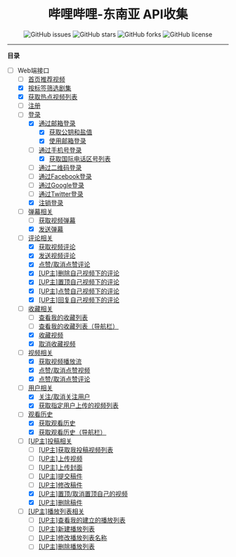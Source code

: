 <h1 align="center">哔哩哔哩-东南亚 API收集</h1>
<p align="center">
    <a href="https://github.com/7rikka/bilibili-sa-api-docs/issues" style="text-decoration:none">
        <img src="https://img.shields.io/github/issues/7rikka/bilibili-sa-api-docs.svg" alt="GitHub issues"/>
    </a>
    <a href="https://github.com/7rikka/bilibili-sa-api-docs/stargazers" style="text-decoration:none" >
        <img src="https://img.shields.io/github/stars/7rikka/bilibili-sa-api-docs.svg" alt="GitHub stars"/>
    </a>
    <a href="https://github.com/7rikka/bilibili-sa-api-docs/network" style="text-decoration:none" >
        <img src="https://img.shields.io/github/forks/7rikka/bilibili-sa-api-docs.svg" alt="GitHub forks"/>
    </a>
    <a href="https://github.com/7rikka/bilibili-sa-api-docs/blob/master/LICENSE" style="text-decoration:none" >
        <img src="https://img.shields.io/badge/License-CC%20BY--NC%204.0-lightgrey.svg" alt="GitHub license"/>
    </a>
</p>

---

**目录**

- [ ] Web端接口
    - [ ] [首页推荐视频]()
    - [X] [按标签筛选剧集](category/video_filter.md#按标签筛选剧集)
    - [X] [获取热点视频列表](popular/popular.md#获取热点视频列表)
    - [ ] [注册]()
    - [ ] [登录]()
      - [X] [通过邮箱登录](login/email.md)
        - [X] [获取公钥和盐值](login/email.md#获取公钥和盐值)
        - [X] [使用邮箱登录](login/email.md#使用邮箱登录)
      - [ ] [通过手机号登录]()
        - [X] [获取国际电话区号列表](login/sms.md#获取国际电话区号列表)
      - [ ] [通过二维码登录]()
      - [ ] [通过Facebook登录]()
      - [ ] [通过Google登录]()
      - [ ] [通过Twitter登录]()
      - [X] [注销登录](login/exit.md#注销登录)
    - [ ] [弹幕相关]()
      - [ ] [获取视频弹幕](danmaku/danmaku.md#获取视频弹幕)
      - [X] [发送弹幕](danmaku/send.md#发送弹幕)
    - [ ] [评论相关]()
      - [X] [获取视频评论](reply/reply.md#获取视频评论)
      - [X] [发送视频评论](reply/send.md#发送视频评论)
      - [X] [点赞/取消点赞评论](reply/like.md#点赞/取消点赞评论)
      - [X] [[UP主]删除自己视频下的评论](reply/del.md#[UP主]删除自己视频下的评论)
      - [X] [[UP主]置顶自己视频下的评论](reply/top.md#[UP主]置顶自己视频下的评论)
      - [X] [[UP主]点赞自己视频下的评论](reply/like.md#[UP主]点赞自己视频下的评论)
      - [X] [[UP主]回复自己视频下的评论](reply/send.md#[UP主]回复自己视频下的评论)
    - [ ] [收藏相关]()
      - [ ] [查看我的收藏列表]()
      - [ ] [查看我的收藏列表（导航栏）]()
      - [X] [收藏视频](fav/fav.md#收藏视频)
      - [X] [取消收藏视频](fav/fav.md#取消收藏视频)
    - [ ] [视频相关]()
        - [X] [获取视频播放流](video/playurl.md#获取视频播放流)
        - [X] [点赞/取消点赞视频](video/like.md#点赞/取消点赞视频)
        - [X] [点赞/取消点赞评论](video/like.md#点赞/取消点赞评论)
    - [ ] [用户相关]()
        - [X] [关注/取消关注用户](user/follow.md#关注/取消关注用户)
        - [X] [获取指定用户上传的视频列表](user/video.md#获取指定用户上传的视频列表)
    - [ ] [观看历史]()
        - [X] [获取观看历史](history/history.md#获取观看历史)
        - [X] [获取观看历史（导航栏）](history/history.md#获取观看历史（导航栏）)
    - [ ] [[UP主]投稿相关]()
        - [ ] [[UP主]获取我投稿视频列表]()
        - [ ] [[UP主]上传视频]()
        - [ ] [[UP主]上传封面]()
        - [ ] [[UP主]提交稿件]()
        - [ ] [[UP主]修改稿件]()
        - [X] [[UP主]置顶/取消置顶自己的视频](up/top.md#[UP主]置顶/取消置顶自己的视频)
        - [X] [[UP主]删除稿件](up/del.md#[UP主]删除稿件)
    - [ ] [[UP主]播放列表相关]()
        - [ ] [[UP主]查看我的建立的播放列表]()
        - [ ] [[UP主]新建播放列表]()
        - [ ] [[UP主]修改播放列表名称]()
        - [ ] [[UP主]删除播放列表]()